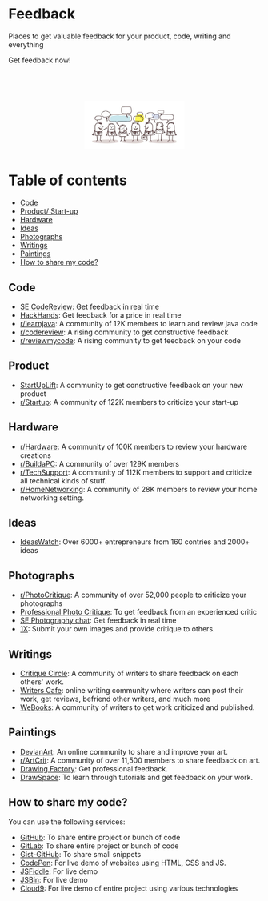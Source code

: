 # Feedback
Places to get valuable feedback for your product, code, writing and everything

Get feedback now! 
<h1 align="center">
	<br>
	<img width="200" src="https://github.com/AdiChat/Feedback/blob/master/assets/logo.jpg" alt="be happy">
	<br>
</h1>

# Table of contents

* [Code](#code)
* [Product/ Start-up](#product)
* [Hardware](#hardware)
* [Ideas](#ideas)
* [Photographs](#photographs)
* [Writings](#writings)
* [Paintings](#paintings)
* [How to share my code?](#how-to-share-my-code)

## Code

* [SE CodeReview](https://codereview.stackexchange.com/): Get feedback in real time
* [HackHands](https://hackhands.com/): Get feedback for a price in real time
* [r/learnjava](https://www.reddit.com/r/learnjava/): A community of 12K members to learn and review java code
* [r/codereview](https://www.reddit.com/r/codereview/): A rising community to get constructive feedback
* [r/reviewmycode](https://www.reddit.com/r/reviewmycode/): A rising community to get feedback on your code

## Product

* [StartUpLift](http://startuplift.com/): A community to get constructive feedback on your new product
* [r/Startup](https://www.reddit.com/r/startups/): A community of 122K members to criticize your start-up

## Hardware

* [r/Hardware](https://www.reddit.com/r/hardware/): A community of 100K members to review your hardware creations
* [r/BuildaPC](https://www.reddit.com/r/buildapc/): A community of over 129K members 
* [r/TechSupport](https://www.reddit.com/r/techsupport/): A community of 112K members to support and criticize all technical kinds of stuff. 
* [r/HomeNetworking](https://www.reddit.com/r/HomeNetworking/): A community of 28K members to review your home networking setting. 

## Ideas

* [IdeasWatch](http://www.ideaswatch.com/): Over 6000+ entrepreneurs from 160 contries and 2000+ ideas

## Photographs

* [r/PhotoCritique](https://www.reddit.com/r/photocritique/): A community of over 52,000 people to criticize your photographs
* [Professional Photo Critique](http://www.professionalphotocritique.org/): To get feedback from an experienced critic
* [SE Photography chat](https://chat.stackexchange.com/rooms/14/photography-chat): Get feedback in real time
* [1X](https://1x.com/critique/): Submit your own images and provide critique to others.

## Writings

* [Critique Circle](https://www.critiquecircle.com/): A community of writers to share feedback on each others' work.
* [Writers Cafe](http://www.writerscafe.org/): online writing community where writers can post their work, get reviews, befriend other writers, and much more
* [WeBooks](http://www.webook.com/): A community of writers to get work criticized and published.

## Paintings

* [DevianArt](http://www.deviantart.com/): An online community to share and improve your art.
* [r/ArtCrit](https://www.reddit.com/r/ArtCrit/): A community of over 11,500 members to share feedback on art.
* [Drawing Factory](http://www.drawing-factory.com/drawing-feedback/): Get professional feedback.
* [DrawSpace](https://www.drawspace.com/): To learn through tutorials and get feedback on your work.

## How to share my code?

You can use the following services:

* [GitHub](https://github.com): To share entire project or bunch of code
* [GitLab](https://about.gitlab.com/): To share entire project or bunch of code
* [Gist-GitHub](https://gist.github.com/): To share small snippets
* [CodePen](https://codepen.io/): For live demo of websites using HTML, CSS and JS.
* [JSFiddle](https://jsfiddle.net/): For live demo
* [JSBin](https://jsbin.com/): For live demo
* [Cloud9](https://c9.io/): For live demo of entire project using various technologies

